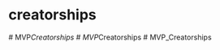 # creatorships
 
#   M V P _ C r e a t o r s h i p s  
 #   M V P _ C r e a t o r s h i p s  
 #   M V P _ C r e a t o r s h i p s  
 